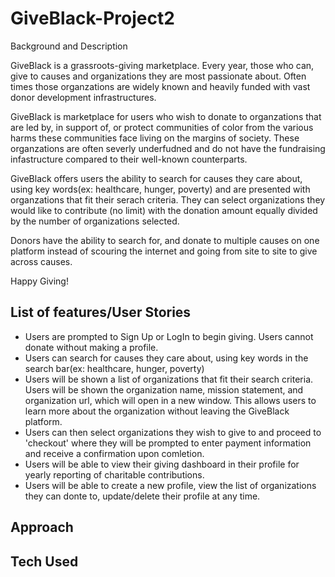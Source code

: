 # GiveBlack-Project2

Background and Description

GiveBlack is a grassroots-giving marketplace. Every year, those who can, give to causes and organizations they are most passionate about. Often times those organzations are widely known and heavily funded with vast donor development infrastructures.

GiveBlack is marketplace for users who wish to donate to organzations that are led by, in support of, or protect communities of color from the various harms these communities face living on the margins of society. These organzations are often severly underfudned and do not have the fundraising infastructure compared to their well-known counterparts.

GiveBlack offers users the ability to search for causes they care about, using key words(ex: healthcare, hunger, poverty) and are presented with organzations that fit their serach criteria. They can select organizations they would like to contribute (no limit) with the donation amount equally divided by the number of organizations selected.

Donors have the ability to search for, and donate to multiple causes on one platform instead of scouring the internet and going from site to site to give across causes.

Happy Giving!

## List of features/User Stories

- Users are prompted to Sign Up or LogIn to begin giving. Users cannot donate without making a profile.
- Users can search for causes they care about, using key words in the search bar(ex: healthcare, hunger, poverty)
- Users will be shown a list of organizations that fit their search criteria. Users will be shown the organization name, mission statement, and organization url, which will open in a new window. This allows users to learn more about the organization without leaving the GiveBlack platform.
- Users can then select organizations they wish to give to and proceed to 'checkout' where they will be prompted to enter payment information and receive a confirmation upon comletion.
- Users will be able to view their giving dashboard in their profile for yearly reporting of charitable contributions.
- Users will be able to create a new profile, view the list of organizations they can donte to, update/delete their profile at any time.

## Approach

## Tech Used

